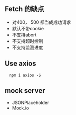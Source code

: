## Fetch 的缺点
- 对400， 500 都当成成功请求
- 默认不带cookie
- 不支持abort
- 不支持超时控制
- 不支持监测进度

## Use axios
```
  npm i axios -S
```

## mock server
- JSONPlaceholder
- Mock.io




